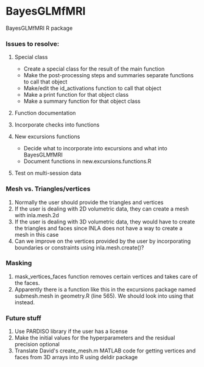 # BayesGLMfMRI
BayesGLMfMRI R package 


### Issues to resolve:

1. Special class 
    * Create a special class for the result of the main function
    * Make the post-processing steps and summaries separate functions to call that object
    * Make/edit the id_activations function to call that object
    * Make a print function for that object class
    * Make a summary function for that object class

2. Function documentation

3. Incorporate checks into functions

4. New excursions functions
    * Decide what to incorporate into excursions and what into BayesGLMfMRI
    * Document functions in new.excursions.functions.R 
    
5. Test on multi-session data


### Mesh vs. Triangles/vertices

1. Normally the user should provide the triangles and vertices
2. If the user is dealing with 2D volumetric data, they can create a mesh with inla.mesh.2d
3. If the user is dealing with 3D volumetric data, they would have to create the triangles and faces since INLA does not have a way to create a mesh in this case
4. Can we improve on the vertices provided by the user by incorporating boundaries or constraints using inla.mesh.create()?


### Masking

1. mask_vertices_faces function removes certain vertices and takes care of the faces.
2. Apparently there is a function like this in the excursions package named submesh.mesh in geometry.R (line 565).  We should look into using that instead.


### Future stuff

1. Use PARDISO library if the user has a license
2. Make the initial values for the hyperparameters and the residual precision optional
3. Translate David's create_mesh.m MATLAB code for getting vertices and faces from 3D arrays into R using deldir package
  
